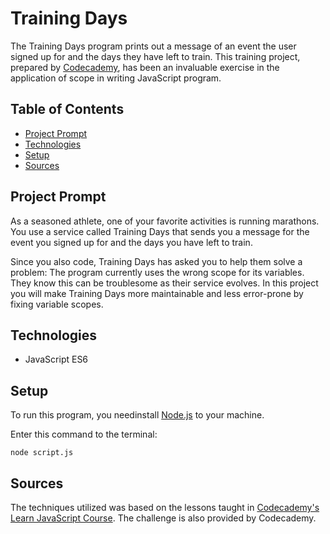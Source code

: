 # **Training Days**

The Training Days program prints out a message of an event the user signed up for and the days they have left to train. This training project, prepared by [Codecademy](https://www.codecademy.com/learn/introduction-to-javascript), has been an invaluable exercise in the application of scope in writing JavaScript program.

## Table of Contents

- [Project Prompt](#project-prompt)
- [Technologies](#technologies)
- [Setup](#setup)
- [Sources](#sources)

## Project Prompt

As a seasoned athlete, one of your favorite activities is running marathons. You use a service called Training Days that sends you a message for the event you signed up for and the days you have left to train.

Since you also code, Training Days has asked you to help them solve a problem: The program currently uses the wrong scope for its variables. They know this can be troublesome as their service evolves. In this project you will make Training Days more maintainable and less error-prone by fixing variable scopes.

## Technologies

- JavaScript ES6

## Setup

To run this program, you needinstall [Node.js](https://nodejs.org/en/download/) to your machine.

Enter this command to the terminal:

```git
node script.js
```

## Sources

The techniques utilized was based on the lessons taught in [Codecademy's Learn JavaScript Course](https://www.codecademy.com/learn/introduction-to-javascript). The challenge is also provided by Codecademy.
